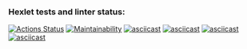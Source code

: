 ### Hexlet tests and linter status:
[![Actions Status](https://github.com/semyanskikh-im/php-project-45/actions/workflows/hexlet-check.yml/badge.svg)](https://github.com/semyanskikh-im/php-project-45/actions)
[![Maintainability](https://api.codeclimate.com/v1/badges/3935ef51068a864aba50/maintainability)](https://codeclimate.com/github/semyanskikh-im/php-project-45/maintainability)
[![asciicast](https://asciinema.org/a/00vhMQRhU6wbjtSd1w2DlA21o.svg)](https://asciinema.org/a/00vhMQRhU6wbjtSd1w2DlA21o)
[![asciicast](https://asciinema.org/a/qn2dxFLub2SVvJJ4gj5iljaFD.svg)](https://asciinema.org/a/qn2dxFLub2SVvJJ4gj5iljaFD)
[![asciicast](https://asciinema.org/a/SiHCeZfSJMx6m4clTSBLaKest.svg)](https://asciinema.org/a/SiHCeZfSJMx6m4clTSBLaKest)
[![asciicast](https://asciinema.org/a/PpmWnPJSZyYyDfDQsbS9SvdLh.svg)](https://asciinema.org/a/PpmWnPJSZyYyDfDQsbS9SvdLh)